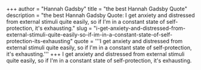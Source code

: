 +++
author = "Hannah Gadsby"
title = "the best Hannah Gadsby Quote"
description = "the best Hannah Gadsby Quote: I get anxiety and distressed from external stimuli quite easily, so if I'm in a constant state of self-protection, it's exhausting."
slug = "i-get-anxiety-and-distressed-from-external-stimuli-quite-easily-so-if-im-in-a-constant-state-of-self-protection-its-exhausting"
quote = '''I get anxiety and distressed from external stimuli quite easily, so if I'm in a constant state of self-protection, it's exhausting.'''
+++
I get anxiety and distressed from external stimuli quite easily, so if I'm in a constant state of self-protection, it's exhausting.
